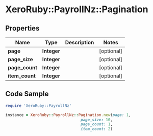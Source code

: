 # XeroRuby::PayrollNz::Pagination

## Properties

Name | Type | Description | Notes
------------ | ------------- | ------------- | -------------
**page** | **Integer** |  | [optional] 
**page_size** | **Integer** |  | [optional] 
**page_count** | **Integer** |  | [optional] 
**item_count** | **Integer** |  | [optional] 

## Code Sample

```ruby
require 'XeroRuby::PayrollNz'

instance = XeroRuby::PayrollNz::Pagination.new(page: 1,
                                 page_size: 10,
                                 page_count: 1,
                                 item_count: 2)
```


